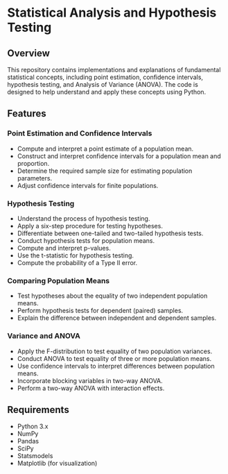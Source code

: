 # Statistical Analysis and Hypothesis Testing

## Overview
This repository contains implementations and explanations of fundamental statistical concepts, including point estimation, confidence intervals, hypothesis testing, and Analysis of Variance (ANOVA). The code is designed to help understand and apply these concepts using Python.

## Features
### Point Estimation and Confidence Intervals
- Compute and interpret a point estimate of a population mean.
- Construct and interpret confidence intervals for a population mean and proportion.
- Determine the required sample size for estimating population parameters.
- Adjust confidence intervals for finite populations.

### Hypothesis Testing
- Understand the process of hypothesis testing.
- Apply a six-step procedure for testing hypotheses.
- Differentiate between one-tailed and two-tailed hypothesis tests.
- Conduct hypothesis tests for population means.
- Compute and interpret p-values.
- Use the t-statistic for hypothesis testing.
- Compute the probability of a Type II error.

### Comparing Population Means
- Test hypotheses about the equality of two independent population means.
- Perform hypothesis tests for dependent (paired) samples.
- Explain the difference between independent and dependent samples.

### Variance and ANOVA
- Apply the F-distribution to test equality of two population variances.
- Conduct ANOVA to test equality of three or more population means.
- Use confidence intervals to interpret differences between population means.
- Incorporate blocking variables in two-way ANOVA.
- Perform a two-way ANOVA with interaction effects.

## Requirements
- Python 3.x
- NumPy
- Pandas
- SciPy
- Statsmodels
- Matplotlib (for visualization)
